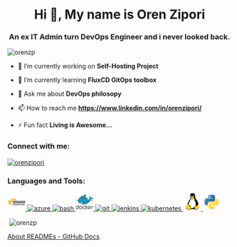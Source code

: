 <h1 align="center">Hi 👋, My name is Oren Zipori</h1>
<h3 align="center">An ex IT Admin turn DevOps Engineer and i never looked back.</h3>

<p align="left"> <img src="https://komarev.com/ghpvc/?username=orenzp&label=Profile%20views&color=0e75b6&style=flat" alt="orenzp" /> </p>

- 🔭 I’m currently working on **Self-Hosting Project**

- 🌱 I’m currently learning **FluxCD GitOps toolbox**

- 💬 Ask me about **DevOps philosopy**

- 📫 How to reach me **https://www.linkedin.com/in/orenzipori/**

- ⚡ Fun fact **Living is Awesome...**

<h3 align="left">Connect with me:</h3>
<p align="left">
<a href="https://linkedin.com/in/orenzipori" target="blank"><img align="center" src="https://raw.githubusercontent.com/rahuldkjain/github-profile-readme-generator/master/src/images/icons/Social/linked-in-alt.svg" alt="orenzipori" height="30" width="40" /></a>
</p>

<h3 align="left">Languages and Tools:</h3>
<p align="left"> <a href="https://aws.amazon.com" target="_blank"> <img src="https://raw.githubusercontent.com/devicons/devicon/master/icons/amazonwebservices/amazonwebservices-original-wordmark.svg" alt="aws" width="40" height="40"/> </a> <a href="https://azure.microsoft.com/en-in/" target="_blank"> <img src="https://www.vectorlogo.zone/logos/microsoft_azure/microsoft_azure-icon.svg" alt="azure" width="40" height="40"/> </a> <a href="https://www.gnu.org/software/bash/" target="_blank"> <img src="https://www.vectorlogo.zone/logos/gnu_bash/gnu_bash-icon.svg" alt="bash" width="40" height="40"/> </a> <a href="https://www.docker.com/" target="_blank"> <img src="https://raw.githubusercontent.com/devicons/devicon/master/icons/docker/docker-original-wordmark.svg" alt="docker" width="40" height="40"/> </a> <a href="https://git-scm.com/" target="_blank"> <img src="https://www.vectorlogo.zone/logos/git-scm/git-scm-icon.svg" alt="git" width="40" height="40"/> </a> <a href="https://www.jenkins.io" target="_blank"> <img src="https://www.vectorlogo.zone/logos/jenkins/jenkins-icon.svg" alt="jenkins" width="40" height="40"/> </a> <a href="https://kubernetes.io" target="_blank"> <img src="https://www.vectorlogo.zone/logos/kubernetes/kubernetes-icon.svg" alt="kubernetes" width="40" height="40"/> </a> <a href="https://www.linux.org/" target="_blank"> <img src="https://raw.githubusercontent.com/devicons/devicon/master/icons/linux/linux-original.svg" alt="linux" width="40" height="40"/> </a> <a href="https://www.python.org" target="_blank"> <img src="https://raw.githubusercontent.com/devicons/devicon/master/icons/python/python-original.svg" alt="python" width="40" height="40"/> </a> </p>

<p>&nbsp;<img align="center" src="https://github-readme-stats.vercel.app/api?username=orenzp&show_icons=true&locale=en" alt="orenzp" /></p>

<!--
**orenzp/orenzp** is a ✨ _special_ ✨ repository because its `README.md` (this file) appears on your GitHub profile.

https://www.youtube.com/watch?v=n6d4KHSKqGk&t=0s
https://simpleicons.org/

https://shields.io/

Here are some ideas to get you started:

- 🔭 I’m currently working on ...
- 🌱 I’m currently learning ...
- 👯 I’m looking to collaborate on ...
- 🤔 I’m looking for help with ...
- 💬 Ask me about ...
- 📫 How to reach me: ...
- ⚡ Fun fact: ...
-->



[About READMEs - GitHub Docs](https://docs.github.com/en/github/creating-cloning-and-archiving-repositories/creating-a-repository-on-github/about-readmes)
